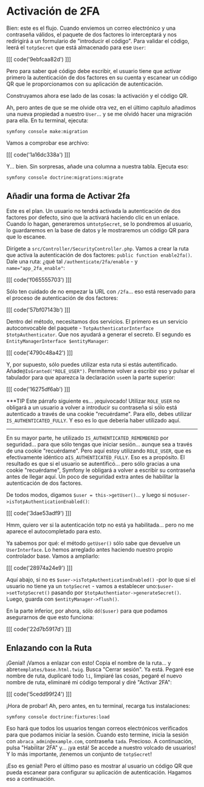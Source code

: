 # Activación de 2FA

Bien: este es el flujo. Cuando enviemos un correo electrónico y una contraseña válidos, el paquete de dos factores lo interceptará y nos redirigirá a un formulario de "introducir el código". Para validar el código, leerá el `totpSecret` que está almacenado para ese `User`:

[[[ code('9ebfcaa82d') ]]]

Pero para saber qué código debe escribir, el usuario tiene que activar primero la autenticación de dos factores en su cuenta y escanear un código QR que le proporcionamos con su aplicación de autenticación.

Construyamos ahora ese lado de las cosas: la activación y el código QR.

Ah, pero antes de que se me olvide otra vez, en el último capítulo añadimos una nueva propiedad a nuestro `User`... y se me olvidó hacer una migración para ella. En tu terminal, ejecuta:

```terminal
symfony console make:migration
```

Vamos a comprobar ese archivo:

[[[ code('1a16dc338a') ]]]

Y... bien. Sin sorpresas, añade una columna a nuestra tabla. Ejecuta eso:

```terminal
symfony console doctrine:migrations:migrate
```

## Añadir una forma de Activar 2fa

Este es el plan. Un usuario no tendrá activada la autenticación de dos factores por defecto, sino que la activará haciendo clic en un enlace. Cuando lo hagan, generaremos un`totpSecret`, se lo pondremos al usuario, lo guardaremos en la base de datos y le mostraremos un código QR para que lo escanee.

Dirígete a `src/Controller/SecurityController.php`. Vamos a crear la ruta que activa la autenticación de dos factores: `public function enable2fa()`. Dale una ruta: ¿qué tal `/authenticate/2fa/enable` - y `name="app_2fa_enable"`:

[[[ code('f065555703') ]]]

Sólo ten cuidado de no empezar la URL con `/2fa`... eso está reservado para el proceso de autenticación de dos factores:

[[[ code('57bf07143b') ]]]

Dentro del método, necesitamos dos servicios. El primero es un servicio autoconvocable del paquete - `TotpAuthenticatorInterface $totpAuthenticator`. Que nos ayudará a generar el secreto. El segundo es `EntityManagerInterface $entityManager`:

[[[ code('4790c48a42') ]]]

Y, por supuesto, sólo puedes utilizar esta ruta si estás autentificado. Añade`@IsGranted("ROLE_USER")`. Permíteme volver a escribir eso y pulsar el tabulador para que aparezca la declaración `use`en la parte superior:

[[[ code('16275df6ab') ]]]

***TIP
Este párrafo siguiente es... ¡equivocado! Utilizar `ROLE_USER` no obligará a un usuario a volver a introducir su contraseña si sólo está autenticado a través de una cookie "recuérdame". Para ello, debes utilizar `IS_AUTHENTICATED_FULLY`. Y eso es lo que debería haber utilizado aquí.
***

En su mayor parte, he utilizado `IS_AUTHENTICATED_REMEMBERED` por seguridad... para que sólo tengas que iniciar sesión... aunque sea a través de una cookie "recuérdame". Pero aquí estoy utilizando `ROLE_USER`, que es efectivamente idéntico a`IS_AUTHENTICATED_FULLY`. Eso es a propósito. El resultado es que si el usuario se autentificó... pero sólo gracias a una cookie "recuérdame", Symfony le obligará a volver a escribir su contraseña antes de llegar aquí. Un poco de seguridad extra antes de habilitar la autenticación de dos factores.

De todos modos, digamos `$user = this->getUser()`... y luego si no`$user->isTotpAuthenticationEnabled()`:

[[[ code('3dae53adf9') ]]]

Hmm, quiero ver si la autenticación totp no está ya habilitada... pero no me aparece el autocompletado para esto.

Ya sabemos por qué: el método `getUser()` sólo sabe que devuelve un `UserInterface`. Lo hemos arreglado antes haciendo nuestro propio controlador base. Vamos a ampliarlo:

[[[ code('28974a24e9') ]]]

Aquí abajo, si no es `$user->isTotpAuthenticationEnabled()` -por lo que si el usuario no tiene ya un `totpSecret` - vamos a establecer uno:`$user->setTotpSecret()` pasando por `$totpAuthentiator->generateSecret()`. Luego, guarda con `$entityManager->flush()`.

En la parte inferior, por ahora, sólo `dd($user)` para que podamos asegurarnos de que esto funciona:

[[[ code('22d7b5917d') ]]]

## Enlazando con la Ruta

¡Genial! ¡Vamos a enlazar con esto! Copia el nombre de la ruta... y abre`templates/base.html.twig`. Busca "Cerrar sesión". Ya está. Pegaré ese nombre de ruta, duplicaré todo `li`, limpiaré las cosas, pegaré el nuevo nombre de ruta, eliminaré mi código temporal y diré "Activar 2FA":

[[[ code('5cedd99f24') ]]]

¡Hora de probar! Ah, pero antes, en tu terminal, recarga tus instalaciones:

```terminal
symfony console doctrine:fixtures:load
```

Eso hará que todos los usuarios tengan correos electrónicos verificados para que podamos iniciar la sesión. Cuando esto termine, inicia la sesión con `abraca_admin@example.com`, contraseña `tada`. Precioso. A continuación, pulsa "Habilitar 2FA" y... ¡ya está! Se accede a nuestro volcado de usuarios! Y lo más importante, ¡tenemos un conjunto de `totpSecret`!

¡Eso es genial! Pero el último paso es mostrar al usuario un código QR que pueda escanear para configurar su aplicación de autenticación. Hagamos eso a continuación.
